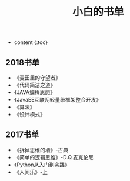 ﻿---
layout: post
title: 小白的书单
permalink: /books/
---

* content
{:toc}



2018书单
-----------------------------------------------------------------
+ 《麦田里的守望者》
+ 《代码简洁之道》
+ 《JAVA编程思想》
+ 《JavaEE互联网轻量级框架整合开发》
+ 《算法》
+ 《设计模式》

2017书单
-----------------------------------------------------------------

+ 《拆掉思维的墙》-古典
+ 《简单的逻辑思维》-D.Q.麦克伦尼
+ 《Python从入门到实践》
+ 《人间乐》-上

